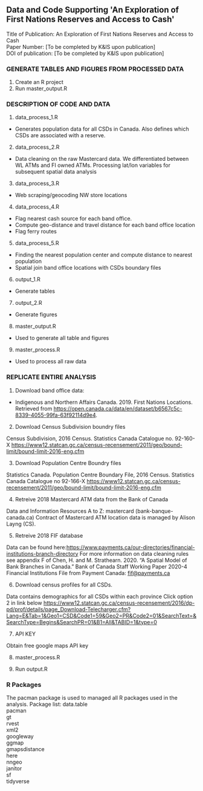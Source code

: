 ## Data and Code Supporting 'An Exploration of First Nations Reserves and Access to Cash'

Title of Publication: An Exploration of First Nations Reserves and Access to Cash  
Paper Number: [To be completed by K&IS upon publication]  
DOI of publication: [To be completed by K&IS upon publication]

### GENERATE TABLES AND FIGURES FROM PROCESSED DATA

1. Create an R project
2. Run master_output.R

### DESCRIPTION OF CODE AND DATA
1. data_process_1.R
* Generates population data for all CSDs in Canada. Also defines which CSDs are associated with a reserve. 
2. data_process_2.R
* Data cleaning on the raw Mastercard data. We differentiated between WL ATMs and FI owned ATMs. Processing lat/lon variables for subsequent spatial data analysis  
3. data_process_3.R
* Web scraping/geocoding NW store locations
4. data_process_4.R
* Flag nearest cash source for each band office. 
* Compute geo-distance and travel distance for each band office location
* Flag ferry routes 
5. data_process_5.R
* Finding the nearest population center and compute distance to nearest population
* Spatial join band office locations with CSDs boundary files
6. output_1.R
* Generate tables
7. output_2.R
* Generate figures
8. master_output.R
* Used to generate all table and figures
9. master_process.R
* Used to process all raw data
### REPLICATE ENTIRE ANALYSIS 

1. Download band office data:

* Indigenous and Northern Affairs Canada. 2019. First Nations Locations. Retrieved from https://open.canada.ca/data/en/dataset/b6567c5c-8339-4055-99fa-63f92114d9e4. 

2. Download Census Subdivision boundry files

Census Subdivision, 2016 Census. Statistics Canada Catalogue no. 92-160-X
https://www12.statcan.gc.ca/census-recensement/2011/geo/bound-limit/bound-limit-2016-eng.cfm

3. Download Population Centre Boundry files

Statistics Canada. Population Centre Boundary File, 2016 Census. Statistics Canada Catalogue no 92-166-X
https://www12.statcan.gc.ca/census-recensement/2011/geo/bound-limit/bound-limit-2016-eng.cfm

4. Retreive 2018 Mastercard ATM data from the Bank of Canada
 
Data and Information Resources A to Z: mastercard (bank-banque-canada.ca)
Contract of Mastercard ATM location data is managed by Alison Layng (CS).

5. Retreive 2018 FIF database

Data can be found here:https://www.payments.ca/our-directories/financial-institutions-branch-directory
For more information on data cleaning rules see appendix F of Chen, H. and M. Strathearn. 2020. “A Spatial Model of Bank Branches in Canada.” Bank of Canada Staff Working Paper 2020-4
Financial Institutions File from Payment Canada: fif@payments.ca

6. Download census profiles for all CSDs. 

Data contains demographics for all CSDs within each province
Click option 2 in link below
https://www12.statcan.gc.ca/census-recensement/2016/dp-pd/prof/details/page_Download-Telecharger.cfm?Lang=E&Tab=1&Geo1=CSD&Code1=59&Geo2=PR&Code2=01&SearchText=&SearchType=Begins&SearchPR=01&B1=All&TABID=1&type=0

7. API KEY

Obtain free google maps API key

8. master_process.R

9. Run output.R

### R Packages

The pacman package is used to managed all R packages used in the analysis. Package list: 
data.table  
pacman  
gt  
rvest  
xml2  
googleway  
ggmap  
gmapsdistance  
here  
nngeo  
janitor  
sf  
tidyverse
